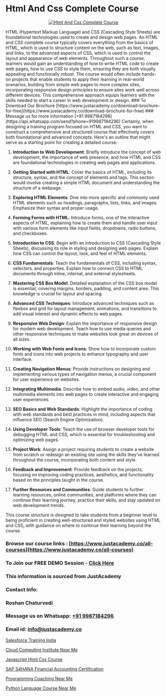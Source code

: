 # Html And Css Complete Course

<p align="center">
  <a href="https://justacademy.co/course-detail/html-training">
    <img src="https://justacademy.co/storage2/course_image/1676636567_course_image.webp" alt="Html And Css Complete Course">
  </a>
</p>
HTML (Hypertext Markup Language) and CSS (Cascading Style Sheets) are foundational technologies used to create and design web pages. An HTML and CSS complete course typically covers everything from the basics of HTML, which is used to structure content on the web, such as text, images, and links, to the advanced aspects of CSS, which is used to control the layout and appearance of web elements. Throughout such a course, learners would gain an understanding of how to write HTML code to create web pages, how to use CSS to style them, ensuring they are both visually appealing and functionally robust. The course would often include hands-on projects that enable students to apply their learning in real-world scenarios, building from simple web pages to more complex sites, incorporating responsive design principles to ensure sites work well across different devices. This comprehensive approach equips learners with the skills needed to start a career in web development or design.
### To Download Our Brochure [https://www.justacademy.co/download-brochure-for-free](https://www.justacademy.co/download-brochure-for-free)
### Message us for more information [+91 9987184296](https://api.whatsapp.com/send?phone=919987184296)
Certainly, when designing a training program focused on HTML and CSS, you want to construct a comprehensive and structured course that effectively covers both foundational and advanced concepts. Here's an outline that might serve as a starting point for creating a detailed course:

1) **Introduction to Web Development**: Briefly introduce the concept of web development, the importance of web presence, and how HTML and CSS are foundational technologies in creating web pages and applications.

2) **Getting Started with HTML**: Cover the basics of HTML, including its structure, syntax, and the concept of elements and tags. This section would involve creating a simple HTML document and understanding the structure of a webpage.

3) **Exploring HTML Elements**: Dive into more specific and commonly used HTML elements such as headings, paragraphs, lists, links, and images. Emphasize their syntax and proper usage.

4) **Forming Forms with HTML**: Introduce forms, one of the interactive aspects of HTML, explaining how to create them and handle user input with various form elements like input fields, dropdowns, radio buttons, and checkboxes.

5) **Introduction to CSS**: Begin with an introduction to CSS (Cascading Style Sheets), discussing its role in styling and designing web pages. Explain how CSS can control the layout, look, and feel of HTML elements.

6) **CSS Fundamentals**: Teach the fundamentals of CSS, including syntax, selectors, and properties. Explain how to connect CSS to HTML documents through inline, internal, and external stylesheets.

7) **Mastering CSS Box Model**: Detailed explanation of the CSS box model is essential, covering margins, borders, padding, and content area. This knowledge is crucial for layout and spacing.

8) **Advanced CSS Techniques**: Introduce advanced techniques such as flexbox and grid for layout management, animations, and transitions to add visual interest and dynamic effects to web pages.

9) **Responsive Web Design**: Explain the importance of responsive design for modern web development. Teach how to use media queries and other responsive techniques to make websites look great on devices of all sizes.

10) **Working with Web Fonts and Icons**: Show how to incorporate custom fonts and icons into web projects to enhance typography and user interface.

11) **Creating Navigation Menus**: Provide instructions on designing and implementing various types of navigation menus, a crucial component for user experience on websites.

12) **Integrating Multimedia**: Describe how to embed audio, video, and other multimedia elements into web pages to create interactive and engaging user experiences.

13) **SEO Basics and Web Standards**: Highlight the importance of coding with web standards and best practices in mind, including aspects that influence SEO (Search Engine Optimization).

14) **Using Developer Tools**: Teach the use of browser developer tools for debugging HTML and CSS, which is essential for troubleshooting and optimizing web pages.

15) **Project Work**: Assign a project requiring students to create a website from scratch or redesign an existing site using the skills they've learned throughout the course, incorporating both content and style.

16) **Feedback and Improvement**: Provide feedback on the projects, focusing on improving coding practices, aesthetics, and functionality based on the principles taught in the course.

17) **Further Resources and Communities**: Guide students to further learning resources, online communities, and platforms where they can continue their learning journey, practice their skills, and stay updated on web development trends.

This course structure is designed to take students from a beginner level to being proficient in creating well-structured and styled websites using HTML and CSS, with guidance on where to continue their learning beyond the course.

### Browse our course links : [https://www.justacademy.co/all-courses](https://www.justacademy.co/all-courses) 
### To Join our FREE DEMO Session - [Click Here](https://www.justacademy.co/register-for-course-demo)


### This information is sourced from JustAcademy
### Contact Info:
### Roshan Chaturvedi
### Message us on Whatsapp: [+91 9987184296](https://api.whatsapp.com/send?phone=919987184296)
### Email id: [info@justacademy.co](mailto:info@justacademy.co)
                
[Salesforce Training India](https://www.linkedin.com/pulse/salesforce-training-india-justacademy-san-jose-ecytf?trackingId=d4gwVsEap5XAzamNrt7g4w%3D%3D&lipi=urn%3Ali%3Apage%3Ad_flagship3_company_admin%3BfKLFXm%2FbTECg8F%2B%2F6%2BCWqA%3D%3D)

[Cloud Computing Institute Near Me](https://www.linkedin.com/pulse/cloud-computing-institute-near-me-justacademy-pune-5pxgc?trackingId=nzsoOQ65EcLXL2rOiPwAjQ%3D%3D&lipi=urn%3Ali%3Apage%3Ad_flagship3_company_admin%3BVDf%2FJ3L7TWm0o%2FfSLXyFIg%3D%3D)

[Javascript Html Css Course](https://medium.com/@kumarishimmi99/javascript-html-css-course-69da5da8bc5e)

[SAP S4HANA Financial Accounting Certification](https://medium.com/@negishivu99/sap-s4hana-financial-accounting-certification-3844940c60ff)

[Programming Coaching Near Me](https://justacademyin.github.io/justacademy/programming-coaching-near-me)

[Python Language Course Near Me](https://justacademyin.github.io/justacademy/python-language-course-near-me)

